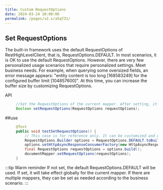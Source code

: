 ```yaml
---
title: Custom RequestOptions
date: 2024-03-24 10:00:00
permalink: /pages/v2.x/a5qf31/
---
```

## Set RequestOptions
The built-in framework uses the default RequestOptions of RestHighLevelClient, that is, RequestOptions.DEFAULT. In most scenarios, it is OK to use the default RequestOptions. However, there are very few personalized usage scenarios that require personalized settings. Meet business needs.
For example, when querying some oversized fields, an error message appears: "entity content is too long [168583249] for the configured buffer limit [104857600]". At this time, you can increase the buffer size by customizing RequestOptions.

API
```java
     //Set the RequestOptions of the current mapper. After setting, it will permanently reside in the jvm cache. Subsequent CRUD will use this RequestOptions and will only become invalid after restarting the project.
     Boolean setRequestOptions(RequestOptions requestOptions);
```
##use

```java
     @Test
     public void testSetRequestOptions() {
         // This case is for reference only. It can be customized and expanded according to business needs.
         RequestOptions.Builder options = RequestOptions.DEFAULT.toBuilder();
         options.setHttpAsyncResponseConsumerFactory(new HttpAsyncResponseConsumerFactory.HeapBufferedResponseConsumerFactory(4 * 104857600));
         final RequestOptions requestOptions = options.build();
         documentMapper.setRequestOptions(requestOptions);
     }
```

:::tip Warm reminder
If not set, the default RequestOptions.DEFAULT will be used. If set, it will take effect globally for the current mapper. If there are multiple mappers, they can be set as needed according to the business scenario.
:::